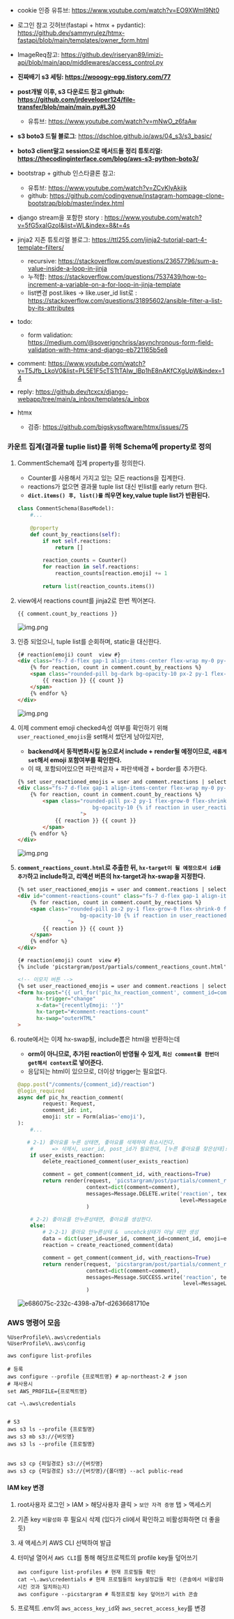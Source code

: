 - cookie 인증 유튜브: https://www.youtube.com/watch?v=EO9XWml9Nt0
- 로그인 참고 깃허브(fastapi + htmx + pydantic): https://github.dev/sammyrulez/htmx-fastapi/blob/main/templates/owner_form.html
- ImageReq참고: https://github.dev/riseryan89/imizi-api/blob/main/app/middlewares/access_control.py
- **진짜배기 s3 세팅: https://wooogy-egg.tistory.com/77**
- **post개발 이후, s3 다운로드 참고 github: https://github.com/jrdeveloper124/file-transfer/blob/main/main.py#L30**
    - 유튜브: https://www.youtube.com/watch?v=mNwO_z6faAw
- **s3 boto3 드릴 블로그**: https://dschloe.github.io/aws/04_s3/s3_basic/
- **boto3 client말고 session으로 메서드들 정리 튜토리얼: https://thecodinginterface.com/blog/aws-s3-python-boto3/**

- bootstrap + github 인스타클론 참고:
    - 유튜브: https://www.youtube.com/watch?v=ZCvKlyAkjik
    - github: https://github.com/codingvenue/instagram-hompage-clone-bootstrap/blob/master/index.html
- django stream을 포함한 story : https://www.youtube.com/watch?v=5fG5xaIGzoI&list=WL&index=8&t=4s
- jinja2 지존 튜토리얼 블로그: https://ttl255.com/jinja2-tutorial-part-4-template-filters/
    - recursive: https://stackoverflow.com/questions/23657796/sum-a-value-inside-a-loop-in-jinja
    - 누적합: https://stackoverflow.com/questions/7537439/how-to-increment-a-variable-on-a-for-loop-in-jinja-template
    - list변경 post.likes -> like.user_id list로 : https://stackoverflow.com/questions/31895602/ansible-filter-a-list-by-its-attributes
- todo:
    - form
      validation: https://medium.com/@soverignchriss/asynchronous-form-field-validation-with-htmx-and-django-eb721165b5e8
- comment: https://www.youtube.com/watch?v=T5Jfb_LkoV0&list=PL5E1F5cTSTtTAIw_lBp1hE8nAKfCXgUpW&index=14
- reply: https://github.dev/tcxcx/django-webapp/tree/main/a_inbox/templates/a_inbox

- htmx
  - 검증: https://github.com/bigskysoftware/htmx/issues/75

### 카운트 집계(결과물 tuplie list)를 위해 Schema에 property로 정의
1. CommentSchema에 집계 property를 정의한다.
    - Counter를 사용해서 가지고 있는 모든 reactions을 집계한다.
    - reactions가 없으면 결과물 tuple list 대신 빈list를 early return 한다.
    - **`dict.items() 후, list()를` 씌우면 key,value tuple list가 반환된다.**
    ```python
    class CommentSchema(BaseModel):
        #...
        
        @property
        def count_by_reactions(self):
            if not self.reactions:
                return []
            
            reaction_counts = Counter()
            for reaction in self.reactions:
                reaction_counts[reaction.emoji] += 1
                
            return list(reaction_counts.items())
    ```

2. view에서 reactions count를 jinja2로 한번 찍어본다.
    ```python
    {{ comment.count_by_reactions }}
    ```
    ![img.png](../images/179.png)


3. 인증 되었으니, tuple list를 순회하며, static을 대신한다.
    ```html
    {# reaction(emoji) count  view #}
    <div class="fs-7 d-flex gap-1 align-items-center flex-wrap my-0 py-1">
        {% for reaction, count in comment.count_by_reactions %}
        <span class="rounded-pill bg-dark bg-opacity-10 px-2 py-1 flex-grow-0 flex-shrink-0 flex-basis-auto">
            {{ reaction }} {{ count }}
        </span>
        {% endfor %}
    </div>
    ```
    ![img.png](../images/180.png)

4. 이제 comment emoji checked속성 여부를 확인하기 위해 `user_reactioned_emojis`을 set해서 썼던게 남아있지만,
    - **backend에서 동적변화시킬 놈으로서 include + render될 예정이므로, `새롭게 set`해서 emoji 포함여부를 확인한다.**
    - 이 때, 포함되어있으면 파란색글자 + 파란색배경 + border를 추가한다.
    ```html
    {% set user_reactioned_emojis = user and comment.reactions | selectattr('user_id', 'eq', user.id) | map(attribute='emoji') | list %}
    <div class="fs-7 d-flex gap-1 align-items-center flex-wrap my-0 py-1">
        {% for reaction, count in comment.count_by_reactions %}
            <span class="rounded-pill px-2 py-1 flex-grow-0 flex-shrink-0 flex-basis-auto
                            bg-opacity-10 {% if reaction in user_reactioned_emojis %}border border-1 border-primary-subtle text-primary bg-primary{% else %}text-dark bg-dark{% endif %}
                        ">
                {{ reaction }} {{ count }}
            </span>
        {% endfor %}
    </div>
    ```
    ![img.png](../images/181.png)

5. **`comment_reactions_count.html`로 추출한 뒤, `hx-target이 될 예정으로서 id를 추가`하고 include하고, 리액션 버튼의 hx-target과 hx-swap을 지정한다.**
    ```html
    {% set user_reactioned_emojis = user and comment.reactions | selectattr('user_id', 'eq', user.id) | map(attribute='emoji') | list %}
    <div id="comment-reactions-count" class="fs-7 d-flex gap-1 align-items-center flex-wrap my-0 py-1">
        {% for reaction, count in comment.count_by_reactions %}
        <span class="rounded-pill px-2 py-1 flex-grow-0 flex-shrink-0 flex-basis-auto
                        bg-opacity-10 {% if reaction in user_reactioned_emojis %}border border-1 border-primary-subtle text-primary bg-primary{% else %}text-dark bg-dark{% endif %}
                    ">
            {{ reaction }} {{ count }}
        </span>
        {% endfor %}
    </div>
    ```
    ```html
    {# reaction(emoji) count  view #}
    {% include 'picstargram/post/partials/comment_reactions_count.html' %}
    ```
    ```html
    <!-- 이모지 버튼 -->
    {% set user_reactioned_emojis = user and comment.reactions | selectattr('user_id', 'eq', user.id) | map(attribute='emoji') | list %}
    <form hx-post="{{ url_for('pic_hx_reaction_comment', comment_id=comment.id) }}"
          hx-trigger="change"
          x-data="{recentlyEmoji: ''}"
          hx-target="#comment-reactions-count"
          hx-swap="outerHTML"
    >
    ```

6. route에서는 이제 hx-swap될, include뽑은 html을 반환하는데
    - **orm이 아니므로, 추가된 reaction이 반영될 수 있게, `최신 comment를 한번더 get해서 context`로 넣어준다.**
    - 응답되는 html이 있으므로, 더이상 trigger는 필요없다.
    ```python
    @app.post("/comments/{comment_id}/reaction")
    @login_required
    async def pic_hx_reaction_comment(
            request: Request,
            comment_id: int,
            emoji: str = Form(alias='emoji'),
    ):
        #...
   
       # 2-1) 좋아요를 누른 상태면, 좋아요를 삭제하여 취소시킨다.
        #      => 삭제시, user_id, post_id가 필요한데, [누른 좋아요를 찾은상태]로서, 삭제시만 id가 아닌 schema객체를 통째로 넘겨 처리한다.
        if user_exists_reaction:
            delete_reactioned_comment(user_exists_reaction)
    
            comment = get_comment(comment_id, with_reactions=True)
            return render(request, 'picstargram/post/partials/comment_reactions_count.html',
                          context=dict(comment=comment),
                          messages=Message.DELETE.write('reaction', text=f"Delete to Reaction {emoji}",
                                                        level=MessageLevel.WARNING),
                          )
    
        # 2-2) 좋아요를 안누른상태면, 좋아요를 생성한다.
        else:
            # 2-2-1) 좋아요 안누른상태 &  uncehck상태가 아닐 때만 생성
            data = dict(user_id=user_id, comment_id=comment_id, emoji=emoji)
            reaction = create_reactioned_comment(data)
    
            comment = get_comment(comment_id, with_reactions=True)
            return render(request, 'picstargram/post/partials/comment_reactions_count.html',
                          context=dict(comment=comment),
                          messages=Message.SUCCESS.write('reaction', text=f"Thanks to Reaction {emoji}",
                                                         level=MessageLevel.SUCCESS),
                          )
    ```
    ![e686075c-232c-4398-a7bf-d2636681710e](https://raw.githubusercontent.com/is2js/screenshots/main/e686075c-232c-4398-a7bf-d2636681710e.gif)

### AWS 명령어 모음

```shell
%UserProfile%\.aws\credentials
%UserProfile%\.aws\config

aws configure list-profiles

# 등록
aws configure --profile {프로젝트명} # ap-northeast-2 # json
# 재사용시
set AWS_PROFILE={프로젝트명}

cat ~\.aws\credentials


# S3
aws s3 ls --profile {프로필명}
aws s3 mb s3://{버킷명}
aws s3 ls --profile {프로필명}


aws s3 cp {파일경로} s3://{버킷명}
aws s3 cp {파일경로} s3://{버킷명}/{폴더명} --acl public-read
```

#### IAM key 변경

1. root사용자 로그인 > IAM > 해당사용자 클릭 > `보안 자격 증명` 탭 > 액세스키
2. 기존 key `비활성화` 후 필요시 삭제 (있다가 cli에서 확인하고 비활성화하면 더 좋을 듯)
3. 새 액세스키 AWS CLI 선택하여 발급
4. 터미널 열어서 `AWS CLI`를 통해 해당프로젝트의 profile key들 덮어쓰기
    ```shell
    aws configure list-profiles # 현재 프로필들 확인
    cat ~\.aws\credentials # 현재 프로필들의 key설정값들 확인 (콘솔에서 비활성화시킨 것과 일치하는지)
    aws configure --picstargram # 특정프로필 key 덮어쓰기 with 콘솔
    ```

5. 프로젝트 .env의 `aws_access_key_id`와 `aws_secret_access_key`를 변경

   


